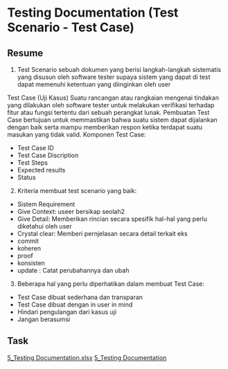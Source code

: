# Testing Documentation (Test Scenario - Test Case)

## Resume
1. Test Scenario 
sebuah dokumen yang berisi langkah-langkah sistematis yang disusun oleh software tester supaya sistem yang dapat di test dapat memenuhi ketentuan yang diinginkan oleh user

Test Case (Uji Kasus)
Suatu rancangan atau rangkaian mengenai tindakan yang dilakukan oleh software tester untuk melakukan verifikasi terhadap fitur atau fungsi tertentu dari sebuah perangkat lunak. Pembuatan Test Case bertujuan untuk memmastikan bahwa suatu sistem dapat dijalankan dengan baik serta mampu memberikan respon ketika terdapat suatu masukan yang tidak valid.
Komponen Test Case:
- Test Case ID
- Test Case Discription
- Test Steps
- Expected results
- Status
2. Kriteria membuat test scenario yang baik:
- Sistem Requirement
- Give Context: useer bersikap seolah2 
- Give Detail: Memberikan rincian secara spesifik hal-hal yang perlu diketahui oleh user
- Crystal clear: Memberi pernjelasan secara detail terkait eks
- commit
- koheren
- proof
- konsisten
- update : Catat perubahannya dan ubah
3. Beberapa hal yang perlu diperhatikan dalam membuat Test Case:
- Test Case dibuat sederhana dan transparan
- Test Case dibuat dengan in user in mind
- Hindari pengulangan dari kasus uji
- Jangan berasumsi

## Task
[5_Testing Documentation.xlsx](https://github.com/adeliasilvia23/QE_Adelia-Silvia/files/8140185/5_Testing.Documentation.xlsx)
[5_Testing Documentation](https://docs.google.com/spreadsheets/d/11spSIXTTr0QPTfh_LLjMAEqNjNDnTAgkEJU9RzdHjgY/edit#gid=0)
